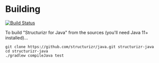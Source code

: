 # Building

[![Build Status](https://travis-ci.org/structurizr/java.svg?branch=master)](https://travis-ci.org/structurizr/java)

To build "Structurizr for Java" from the sources (you'll need Java 11+ installed)...

```
git clone https://github.com/structurizr/java.git structurizr-java
cd structurizr-java
./gradlew compileJava test
```